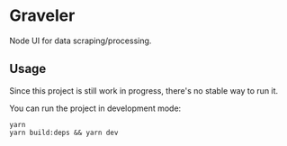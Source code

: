 # Graveler

Node UI for data scraping/processing.

## Usage

Since this project is still work in progress, there's no stable way to run it.

You can run the project in development mode:

```
yarn
yarn build:deps && yarn dev
```
